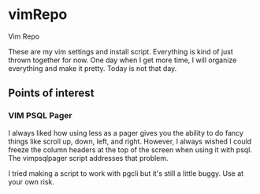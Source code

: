 # vimRepo
Vim Repo

These are my vim settings and install script. Everything is kind of just thrown together for now. One day when I get more time, I will organize everything and make it pretty. Today is not that day.

## Points of interest
### VIM PSQL Pager

I always liked how using less as a pager gives you the ability to do fancy things like scroll up, down, left, and right. However, I always wished I could freeze the column headers at the top of the screen when using it with psql. The vimpsqlpager script addresses that problem.

I tried making a script to work with pgcli but it's still a little buggy. Use at your own risk.
